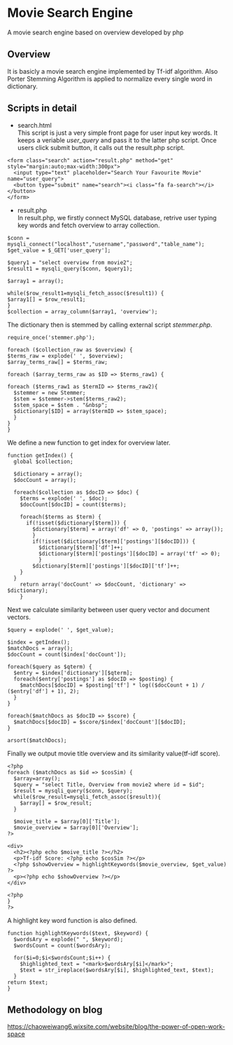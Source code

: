# Movie Search Engine
A movie search engine based on overview developed by php

## Overview
It is basicly a movie search engine implemented by Tf-idf algorithm. Also Porter Stemming Algorithm is applied to normalize every single word in dictionary.

## Scripts in detail
- search.html  
This script is just a very simple front page for user input key words. It keeps a veriable *user_query* and pass it to the latter php script. Once users click submit button, it calls out the result.php script.
```
<form class="search" action="result.php" method="get" style="margin:auto;max-width:300px">
  <input type="text" placeholder="Search Your Favourite Movie" name="user_query">
  <button type="submit" name="search"><i class="fa fa-search"></i></button>
</form>
```

- result.php  
In result.php, we firstly connect MySQL database, retrive user typing key words and fetch overview to array collection.
```
$conn = mysqli_connect("localhost","username","password","table_name");
$get_value = $_GET['user_query'];

$query1 = "select overview from movie2";
$result1 = mysqli_query($conn, $query1);

$array1 = array();

while($row_result1=mysqli_fetch_assoc($result1)) {
$array1[] = $row_result1;
}
$collection = array_column($array1, 'overview');
```
The dictionary then is stemmed by calling external script *stemmer.php*.
```
require_once('stemmer.php');

foreach ($collection_raw as $overview) {
$terms_raw = explode(' ', $overview);
$array_terms_raw[] = $terms_raw;

foreach ($array_terms_raw as $ID => $terms_raw1) {

foreach ($terms_raw1 as $termID => $terms_raw2){
  $stemmer = new Stemmer;
  $stem = $stemmer->stem($terms_raw2);
  $stem_space = $stem . "&nbsp";
  $dictionary[$ID] = array($termID => $stem_space);
  }
}
}
```
We define a new function to get index for overview later.
```
function getIndex() {
  global $collection;

  $dictionary = array();
  $docCount = array();

  foreach($collection as $docID => $doc) {
    $terms = explode(' ', $doc);
    $docCount[$docID] = count($terms);

	foreach($terms as $term) {
	  if(!isset($dictionary[$term])) {
	    $dictionary[$term] = array('df' => 0, 'postings' => array());
	    }
	    if(!isset($dictionary[$term]['postings'][$docID])) {
		  $dictionary[$term]['df']++;
		  $dictionary[$term]['postings'][$docID] = array('tf' => 0);
		  }
	    $dictionary[$term]['postings'][$docID]['tf']++;
	}
  }
	return array('docCount' => $docCount, 'dictionary' => $dictionary);
	}
```
Next we calculate similarity between user query vector and document vectors.
```
$query = explode(' ', $get_value);

$index = getIndex();
$matchDocs = array();
$docCount = count($index['docCount']);

foreach($query as $qterm) {
  $entry = $index['dictionary'][$qterm];
  foreach($entry['postings'] as $docID => $posting) {
    $matchDocs[$docID] = $posting['tf'] * log(($docCount + 1) / ($entry['df'] + 1), 2);
  }
}

foreach($matchDocs as $docID => $score) {
  $matchDocs[$docID] = $score/$index['docCount'][$docID];
}

arsort($matchDocs);
```
Finally we output movie title overview and its similarity value(tf-idf score).
```
<?php
foreach ($matchDocs as $id => $cosSim) {
  $array=array();
  $query = "select Title, Overview from movie2 where id = $id";
  $result = mysqli_query($conn, $query);
  while($row_result=mysqli_fetch_assoc($result)){
    $array[] = $row_result;
  }

  $moive_title = $array[0]['Title'];
  $movie_overview = $array[0]['Overview'];
?>

<div>
  <h2><?php echo $moive_title ?></h2>
  <p>Tf-idf Score: <?php echo $cosSim ?></p>
  <?php $showOverview = highlightKeywords($movie_overview, $get_value) ?>
  <p><?php echo $showOverview ?></p>
</div>

<?php
}
?>
```
A highlight key word function is also defined.
```
function highlightKeywords($text, $keyword) {
  $wordsAry = explode(" ", $keyword);
  $wordsCount = count($wordsAry);

  for($i=0;$i<$wordsCount;$i++) {
    $highlighted_text = "<mark>$wordsAry[$i]</mark>";
    $text = str_ireplace($wordsAry[$i], $highlighted_text, $text);
  }
return $text;
}
```
## Methodology on blog
https://chaoweiwang6.wixsite.com/website/blog/the-power-of-open-work-space

